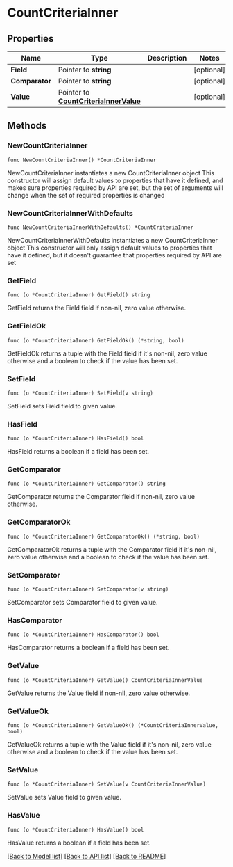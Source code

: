 # CountCriteriaInner

## Properties

Name | Type | Description | Notes
------------ | ------------- | ------------- | -------------
**Field** | Pointer to **string** |  | [optional] 
**Comparator** | Pointer to **string** |  | [optional] 
**Value** | Pointer to [**CountCriteriaInnerValue**](CountCriteriaInnerValue.md) |  | [optional] 

## Methods

### NewCountCriteriaInner

`func NewCountCriteriaInner() *CountCriteriaInner`

NewCountCriteriaInner instantiates a new CountCriteriaInner object
This constructor will assign default values to properties that have it defined,
and makes sure properties required by API are set, but the set of arguments
will change when the set of required properties is changed

### NewCountCriteriaInnerWithDefaults

`func NewCountCriteriaInnerWithDefaults() *CountCriteriaInner`

NewCountCriteriaInnerWithDefaults instantiates a new CountCriteriaInner object
This constructor will only assign default values to properties that have it defined,
but it doesn't guarantee that properties required by API are set

### GetField

`func (o *CountCriteriaInner) GetField() string`

GetField returns the Field field if non-nil, zero value otherwise.

### GetFieldOk

`func (o *CountCriteriaInner) GetFieldOk() (*string, bool)`

GetFieldOk returns a tuple with the Field field if it's non-nil, zero value otherwise
and a boolean to check if the value has been set.

### SetField

`func (o *CountCriteriaInner) SetField(v string)`

SetField sets Field field to given value.

### HasField

`func (o *CountCriteriaInner) HasField() bool`

HasField returns a boolean if a field has been set.

### GetComparator

`func (o *CountCriteriaInner) GetComparator() string`

GetComparator returns the Comparator field if non-nil, zero value otherwise.

### GetComparatorOk

`func (o *CountCriteriaInner) GetComparatorOk() (*string, bool)`

GetComparatorOk returns a tuple with the Comparator field if it's non-nil, zero value otherwise
and a boolean to check if the value has been set.

### SetComparator

`func (o *CountCriteriaInner) SetComparator(v string)`

SetComparator sets Comparator field to given value.

### HasComparator

`func (o *CountCriteriaInner) HasComparator() bool`

HasComparator returns a boolean if a field has been set.

### GetValue

`func (o *CountCriteriaInner) GetValue() CountCriteriaInnerValue`

GetValue returns the Value field if non-nil, zero value otherwise.

### GetValueOk

`func (o *CountCriteriaInner) GetValueOk() (*CountCriteriaInnerValue, bool)`

GetValueOk returns a tuple with the Value field if it's non-nil, zero value otherwise
and a boolean to check if the value has been set.

### SetValue

`func (o *CountCriteriaInner) SetValue(v CountCriteriaInnerValue)`

SetValue sets Value field to given value.

### HasValue

`func (o *CountCriteriaInner) HasValue() bool`

HasValue returns a boolean if a field has been set.


[[Back to Model list]](../README.md#documentation-for-models) [[Back to API list]](../README.md#documentation-for-api-endpoints) [[Back to README]](../README.md)



